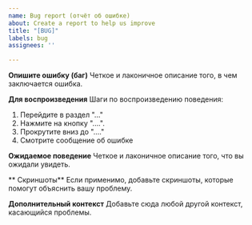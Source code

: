 ```yaml
---
name: Bug report (отчёт об ошибке)
about: Create a report to help us improve
title: "[BUG]"
labels: bug
assignees: ''

---
```


**Опишите ошибку (баг)**
Четкое и лаконичное описание того, в чем заключается ошибка.

**Для воспроизведения**
Шаги по воспроизведению поведения:
1. Перейдите в раздел "..."
2. Нажмите на кнопку "....".
3. Прокрутите вниз до "...."
4. Смотрите сообщение об ошибке

**Ожидаемое поведение**
Четкое и лаконичное описание того, что вы ожидали увидеть.

** Скриншоты**
Если применимо, добавьте скриншоты, которые помогут объяснить вашу проблему.

**Дополнительный контекст**
Добавьте сюда любой другой контекст, касающийся проблемы.
